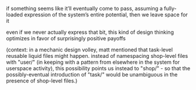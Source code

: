 if something seems like it’ll eventually come to pass, assuming a fully-loaded expression of the system’s entire potential, then we leave space for it

even if we never actually express that bit, this kind of design thinking optimizes in favor of surprisingly positive payoffs

(context: in a mechanic design volley, matt mentioned that task-level reusable liquid files might happen. instead of namespacing shop-level files with "user/" (in keeping with a pattern from elsewhere in the system for userspace activity), this possibility points us instead to "shop/" - so that the possibly-eventual introduction of "task/" would be unambiguous in the presence of shop-level files.)
